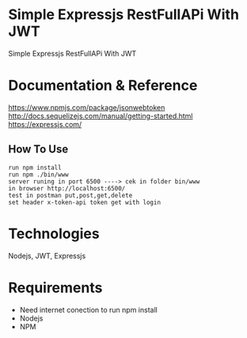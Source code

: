 # Simple Expressjs RestFullAPi With JWT
Simple Expressjs RestFullAPi With JWT

# Documentation & Reference
https://www.npmjs.com/package/jsonwebtoken <br>
http://docs.sequelizejs.com/manual/getting-started.html <br>
https://expressjs.com/

## How To Use

```
run npm install 
run npm ./bin/www
server runing in port 6500 ----> cek in folder bin/www
in browser http://localhost:6500/
test in postman put,post,get,delete
set header x-token-api token get with login
```

# Technologies
Nodejs, JWT, Expressjs

# Requirements
- Need internet conection to run npm install <br>
- Nodejs <br>
- NPM


